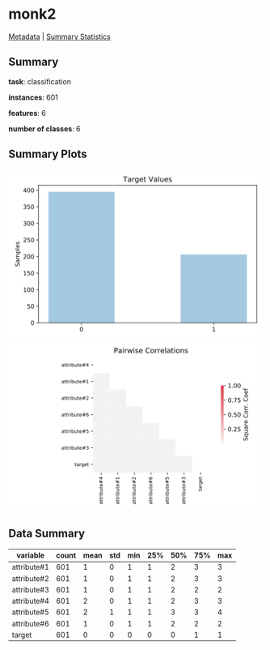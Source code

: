 # monk2

[Metadata](metadata.yaml) | [Summary Statistics](summary_stats.csv)

## Summary

**task**: classification

**instances**: 601

**features**: 6

**number of classes**: 6

## Summary Plots

![Labels](label.svg)
![Corr](corr.svg)

## Data Summary

|	variable	|	count	|	mean	|	std	|	min	|	25%	|	50%	|	75%	|	max|
| --- | --- | --- | --- | --- | --- | --- | --- | --- |
|	attribute#1	|	601	|	1	|	0	|	1	|	1	|	2	|	3	|	3
|	attribute#2	|	601	|	1	|	0	|	1	|	1	|	2	|	3	|	3
|	attribute#3	|	601	|	1	|	0	|	1	|	1	|	2	|	2	|	2
|	attribute#4	|	601	|	2	|	0	|	1	|	1	|	2	|	3	|	3
|	attribute#5	|	601	|	2	|	1	|	1	|	1	|	3	|	3	|	4
|	attribute#6	|	601	|	1	|	0	|	1	|	1	|	2	|	2	|	2
|	target	|	601	|	0	|	0	|	0	|	0	|	0	|	1	|	1

